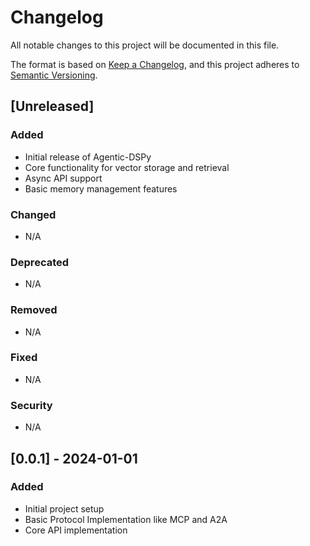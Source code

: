 # Changelog

All notable changes to this project will be documented in this file.

The format is based on [Keep a Changelog](https://keepachangelog.com/en/1.0.0/),
and this project adheres to [Semantic Versioning](https://semver.org/spec/v2.0.0.html).

## [Unreleased]

### Added
- Initial release of Agentic-DSPy
- Core functionality for vector storage and retrieval
- Async API support
- Basic memory management features

### Changed
- N/A

### Deprecated
- N/A

### Removed
- N/A

### Fixed
- N/A

### Security
- N/A

## [0.0.1] - 2024-01-01

### Added
- Initial project setup
- Basic Protocol Implementation like MCP and A2A
- Core API implementation
